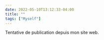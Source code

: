 ---date: 2022-05-10T13:12:33-04:00title: ""tags: ["Myself"]---Tentative de publication depuis mon site web.